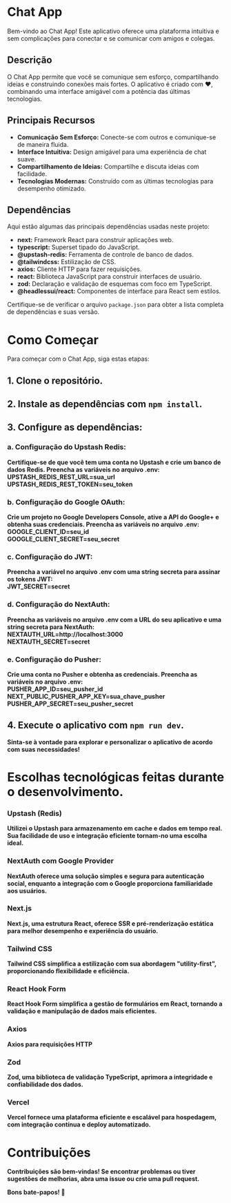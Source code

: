 # Chat App

Bem-vindo ao Chat App! Este aplicativo oferece uma plataforma intuitiva e sem complicações para conectar e se comunicar com amigos e colegas.

## Descrição

O Chat App permite que você se comunique sem esforço, compartilhando ideias e construindo conexões mais fortes. O aplicativo é criado com ❤️, combinando uma interface amigável com a potência das últimas tecnologias.

## Principais Recursos

- **Comunicação Sem Esforço:** Conecte-se com outros e comunique-se de maneira fluida.
- **Interface Intuitiva:** Design amigável para uma experiência de chat suave.
- **Compartilhamento de Ideias:** Compartilhe e discuta ideias com facilidade.
- **Tecnologias Modernas:** Construído com as últimas tecnologias para desempenho otimizado.


## Dependências

Aqui estão algumas das principais dependências usadas neste projeto:

- **next:** Framework React para construir aplicações web.
- **typescript:** Superset tipado do JavaScript.
- **@upstash-redis:** Ferramenta de controle de banco de dados.
- **@tailwindcss:** Estilização de CSS.
- **axios:** Cliente HTTP para fazer requisições.
- **react:** Biblioteca JavaScript para construir interfaces de usuário.
- **zod:** Declaração e validação de esquemas com foco em TypeScript.
- **@headlessui/react:** Componentes de interface para React sem estilos.

Certifique-se de verificar o arquivo `package.json` para obter a lista completa de dependências e suas versão.

# Como Começar

Para começar com o Chat App, siga estas etapas:

## 1. Clone o repositório.

## 2. Instale as dependências com `npm install`.

## 3. Configure as dependências:

### a. Configuração do Upstash Redis:

<b>Certifique-se de que você tem uma conta no Upstash e crie um banco de dados Redis. Preencha as variáveis no arquivo .env:<b><br>
UPSTASH_REDIS_REST_URL=sua_url <br>
UPSTASH_REDIS_REST_TOKEN=seu_token

### b. Configuração do Google OAuth:

<b>Crie um projeto no Google Developers Console, ative a API do Google+ e obtenha suas credenciais. Preencha as variáveis no arquivo .env:<b><br>
GOOGLE_CLIENT_ID=seu_id <br>
GOOGLE_CLIENT_SECRET=seu_secret

### c. Configuração do JWT:

<b>Preencha a variável no arquivo .env com uma string secreta para assinar os tokens JWT: <b> <br>
JWT_SECRET=secret

### d. Configuração do NextAuth:

<b>Preencha as variáveis no arquivo .env com a URL do seu aplicativo e uma string secreta para NextAuth: <b> <br>
NEXTAUTH_URL=http://localhost:3000 <br>
NEXTAUTH_SECRET=secret

### e. Configuração do Pusher:

<b>Crie uma conta no Pusher e obtenha as credenciais. Preencha as variáveis no arquivo .env: <b> <br>
PUSHER_APP_ID=seu_pusher_id <br>
NEXT_PUBLIC_PUSHER_APP_KEY=sua_chave_pusher <br>
PUSHER_APP_SECRET=seu_pusher_secret

## 4. Execute o aplicativo com `npm run dev`.

Sinta-se à vontade para explorar e personalizar o aplicativo de acordo com suas necessidades!

# Escolhas tecnológicas feitas durante o desenvolvimento.

### Upstash (Redis)

Utilizei o Upstash para armazenamento em cache e dados em tempo real. Sua facilidade de uso e integração eficiente tornam-no uma escolha ideal.

### NextAuth com Google Provider

NextAuth oferece uma solução simples e segura para autenticação social, enquanto a integração com o Google proporciona familiaridade aos usuários.

### Next.js

Next.js, uma estrutura React, oferece SSR e pré-renderização estática para melhor desempenho e experiência do usuário.

### Tailwind CSS

Tailwind CSS simplifica a estilização com sua abordagem "utility-first", proporcionando flexibilidade e eficiência.

### React Hook Form

React Hook Form simplifica a gestão de formulários em React, tornando a validação e manipulação de dados mais eficientes.

### Axios

Axios para requisições HTTP

### Zod

Zod, uma biblioteca de validação TypeScript, aprimora a integridade e confiabilidade dos dados.

### Vercel

Vercel fornece uma plataforma eficiente e escalável para hospedagem, com integração contínua e deploy automatizado.

# Contribuições

Contribuições são bem-vindas! Se encontrar problemas ou tiver sugestões de melhorias, abra uma issue ou crie uma pull request.

Bons bate-papos! 🚀
